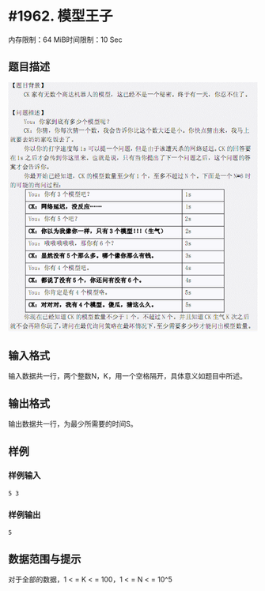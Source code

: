 # #1962. 模型王子

内存限制：64 MiB时间限制：10 Sec

## 题目描述

![](images/1962.jpg)

## 输入格式

输入数据共一行，两个整数N，K，用一个空格隔开，具体意义如题目中所述。 

## 输出格式

输出数据共一行，为最少所需要的时间S。 

## 样例

### 样例输入

    
    5 3 
    

### 样例输出

    
    5
    

## 数据范围与提示

对于全部的数据，1 < = K < = 100，1 < = N < = 10^5 
